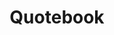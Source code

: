 ---
title: "Quotebook"
menu: "about" # don't change
layout: "information" # don't change

bio: "
A collection of quotes that I find inspiring and relevant to my life and work.
<br><br>
<quoteblock>
\"It is not the critic who counts; not the man who points out how the strong man stumbles, or where the doer of deeds could have done them better. The credit belongs to the man who is actually in the arena, whose face is marred by dust and sweat and blood; who strives valiantly; who errs, who comes short again and again, because there is no effort without error and shortcoming; but who does actually strive to do the deeds; who knows great enthusiasms, the great devotions; who spends himself in a worthy cause; who at the best knows in the end the triumph of high achievement, and who at the worst, if he fails, at least fails while daring greatly, so that his place shall never be with those cold and timid souls who neither know victory nor defeat.\"
<footer> - Theodore Roosevelt</footer>
</quoteblock>
<br>

<quoteblock>
\"But this I say, He which soweth sparingly shall reap also sparingly; and he which soweth bountifully shall reap also bountifully. Every man according as he purposeth in his heart, so let him give; not grudgingly, or of necessity: for God loveth a cheerful giver.\"
<footer> - 2 Corinthians 9:6-7</footer>
</quoteblock>
<br>

<quoteblock>
\"Nothing in this world can take the place of persistence. Talent will not; nothing is more common than unsuccessful men with talent. Genius will not; unrewarded genius is almost a proverb. Education will not; the world is full of educated derelicts. Persistence and determination alone are omnipotent. The slogan 'Press On!' has solved and always will solve the problems of the human race.\"
<footer> - Calvin Coolidge</footer>
</quoteblock>
<br>

<quoteblock>
\"The ideal architect should be a man of letters, a skillful draftsman, a mathematician, familiar with historical studies, a diligent student of philosophy, acquainted with music, not ignorant of medicine, learned in the responses of jurisconsults, familiar with astronomy and astronomical calculations.\"
<footer> - Vitruvius</footer>
</quoteblock>
This holds true for engineering as well.
<br><br>

<quoteblock>\"Here is your country. Cherish these natural wonders, cherish the natural resources, cherish the history and romance as a sacred heritage, for your children and your children's children. Do not let selfish men or greedy interests skin your country of its beauty, its riches or its romance.\"
<footer> - Theodore Roosevelt</footer>
</quoteblock>
<br>

<quoteblock>
\"Do not disturb my circles!\"
<footer> - Archimedes</footer>
</quoteblock>
<br>
"
---